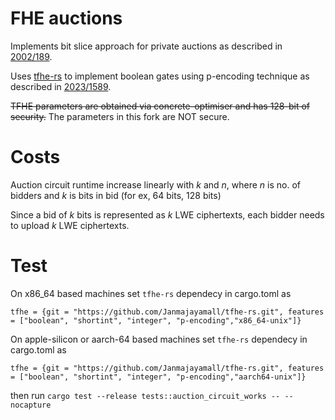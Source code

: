 # FHE auctions

Implements bit slice approach for private auctions as described in [2002/189](https://eprint.iacr.org/2002/189).

Uses [tfhe-rs](https://github.com/zama-ai/tfhe-rs) to implement boolean gates using p-encoding technique as described in [2023/1589](https://eprint.iacr.org/2023/1589.pdf).

<s>TFHE parameters are obtained via concrete-optimiser and has 128-bit of security.</s> The parameters in this fork are NOT secure.

# Costs

Auction circuit runtime increase linearly with $k$ and $n$, where $n$ is no. of bidders and $k$ is bits in bid (for ex, 64 bits, 128 bits)

Since a bid of $k$ bits is represented as $k$ LWE ciphertexts, each bidder needs to upload $k$ LWE ciphertexts.

# Test

On x86_64 based machines set `tfhe-rs` dependecy in cargo.toml as

`tfhe = {git = "https://github.com/Janmajayamall/tfhe-rs.git", features = ["boolean", "shortint", "integer", "p-encoding","x86_64-unix"]}`

On apple-silicon or aarch-64 based machines set `tfhe-rs` dependecy in cargo.toml as

`tfhe = {git = "https://github.com/Janmajayamall/tfhe-rs.git", features = ["boolean", "shortint", "integer", "p-encoding","aarch64-unix"]}`

then run `cargo test --release tests::auction_circuit_works -- --nocapture`
